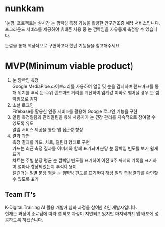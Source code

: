 # nunkkam
'눈깜' 프로젝트는 실시간 눈 깜빡임 측정 기능을 활용한 안구건조증 예방 서비스입니다.  
포그라운드 서비스를 제공하여 휴대폰 사용 중 눈 깜빡임을 자유롭게 측정할 수 있습니다.  
  
눈깜을 통해 핵심적으로 구현하고자 했던 기능들을 참고해주세요  

# MVP(Minimum viable product)  
1. 눈 깜빡임 측정  
Google MediaPipe 라이브러리를 사용하여 얼굴 및 눈을 감지하며 랜드마크를 통해 위치를 추적
눈 주위 랜드마크 거리를 계산하여 임계값 이하로 떨어질 경우 눈 깜빡임으로 감지  
2. 소셜 로그인  
Fifebase를 활용한 인증 서비스를 활용해 Google 로그인 기능을 구현  
3. 알림
측정알림과 관리알림을 통해 사용자가 눈 건강 관리를 지속적으로 참여할 수 있도록 유도  
알림 서비스 제공을 통한 앱 접근성 향상  
4. 결과 과면  
측정 결과를 카드, 차트, 캘린더 형태로 구현  
카드는 최근 측정 결과를 이미지와 함께 표기되며 분당 눈 깜빡임 빈도를 보기 쉽게 표기  
차트는 주별 분당 평균 눈 깜빡임 빈도를 표기하여 이전 6주 까지의 기록을 표기하며 얼마나 향상되었는지 추적이 용이  
캘린더는 일별 분당 평균 눈 깜빡임 핀도를 표기하여 해당 일의 측정 결과를 확인할 수 있도록 표기  

## Team IT's
K-Digital Training AI 활용 개발자 심화 과정을 참여한 4인 개발자입니다.  
현재는 과정이 종료됨에 따라 앱 배포 과정이 지연되고 있지만 마지막까지 앱 배포에 성공하도록 하겠습니다.  